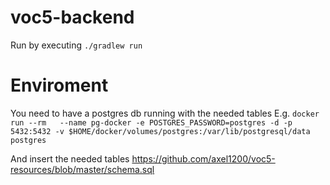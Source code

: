 # voc5-backend
Run by executing `./gradlew run`

# Enviroment
You need to have a postgres db running with the needed tables
E.g. `docker run --rm   --name pg-docker -e POSTGRES_PASSWORD=postgres -d -p 5432:5432 -v $HOME/docker/volumes/postgres:/var/lib/postgresql/data  postgres`

And insert the needed tables https://github.com/axel1200/voc5-resources/blob/master/schema.sql
